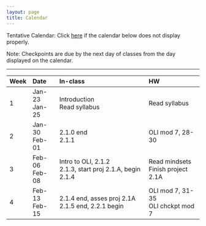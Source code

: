 ```yaml
---
layout: page
title: Calendar
---
```


Tentative Calendar: Click <a href="https://docs.google.com/spreadsheets/d/e/2PACX-1vT022VbHnMYaKa6TVzGOt__VheiVtcLL7lZKYuPL7Ehvj4lILXWH_irToqguH7JblreUjjV2p8p1ZOV/pubhtml?gid=0&single=true" target="_blank">here</a>
if the calendar below does not display properly. <br>

Note: Checkpoints are due by the next day of classes from the day displayed on the calendar.

-----

<table>
  <thead>
    <tr>
      <th align="left">Week</th>
      <th align="left">Date</th>
      <th align="left">In-class</th>
      <th align="left">HW</th>
    </tr>
  </thead>
  <tbody>
    <tr>
      <td>1</td>
      <td>
        Jan-23<br>
        Jan-25
      </td>
      <td>
        Introduction<br>
        Read syllabus
      </td>
      <td>
        Read syllabus
      </td>
    </tr>
    <tr>
      <td>2</td>
      <td>
        Jan-30<br>
        Feb-01
      </td>
      <td>
        2.1.0 end<br>
        2.1.1
      </td>
      <td>
        OLI mod 7, 28-30
      </td>
    </tr>
    <tr>
      <td>3</td>
      <td>
        Feb-06<br>
        Feb-08
      </td>
      <td>
        Intro to OLI, 2.1.2<br>
        2.1.3, start proj 2.1.A, begin 2.1.4
      </td>
      <td>
        Read mindsets<br>
        Finish project 2.1A
      </td>
    </tr>
    <tr>
      <td>4</td>
      <td>
        Feb-13<br>
        Feb-15
      </td>
      <td>
        2.1.4 end, asses proj 2.1A<br>
        2.1.5 end, 2.2.1 begin
      </td>
      <td>
        OLI mod 7, 31-35<br>
        OLI chckpt mod 7
      </td>
    </tr>
  </tbody>
 </table>


